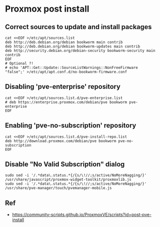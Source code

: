# Proxmox post install

## Correct sources to update and install packages

    cat <<EOF >/etc/apt/sources.list
    deb http://deb.debian.org/debian bookworm main contrib
    deb http://deb.debian.org/debian bookworm-updates main contrib
    deb http://security.debian.org/debian-security bookworm-security main contrib
    EOF
    # Optional ?!
    # echo 'APT::Get::Update::SourceListWarnings::NonFreeFirmware "false";' >/etc/apt/apt.conf.d/no-bookworm-firmware.conf

## Disabling 'pve-enterprise' repository

    cat <<EOF >/etc/apt/sources.list.d/pve-enterprise.list
    # deb https://enterprise.proxmox.com/debian/pve bookworm pve-enterprise
    EOF

## Enabling 'pve-no-subscription' repository

    cat <<EOF >/etc/apt/sources.list.d/pve-install-repo.list
    deb http://download.proxmox.com/debian/pve bookworm pve-no-subscription
    EOF

## Disable "No Valid Subscription" dialog

    sudo sed -i '/.*data\.status.*{/{s/\!//;s/active/NoMoreNagging/}' /usr/share/javascript/proxmox-widget-toolkit/proxmoxlib.js
    sudo sed -i '/.*data\.status.*{/{s/\!//;s/active/NoMoreNagging/}' /usr/share/pve-manager/touch/pvemanager-mobile.js

## Ref
- https://community-scripts.github.io/ProxmoxVE/scripts?id=post-pve-install
